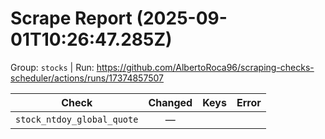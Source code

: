 # Scrape Report (2025-09-01T10:26:47.285Z)

Group: `stocks`  |  Run: https://github.com/AlbertoRoca96/scraping-checks-scheduler/actions/runs/17374857507

| Check | Changed | Keys | Error |
|---|:---:|:--|:--|
| `stock_ntdoy_global_quote` | — |  |  |
